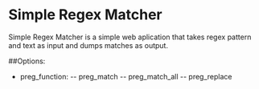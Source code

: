 # Simple Regex Matcher

Simple Regex Matcher is a simple web aplication that takes regex pattern and text as input and dumps matches as output.

##Options: 
  - preg_function:
    -- preg_match
    -- preg_match_all
    -- preg_replace
